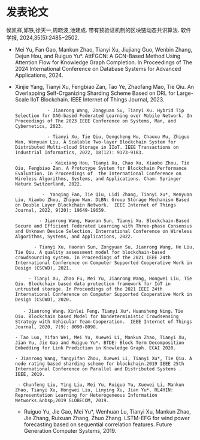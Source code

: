 
发表论文
======

  侯凯祥,邱铁,徐天一,周晓波,池建成. 带有预验证机制的区块链动态共识算法. 软件学报, 2024,35(5):2485−2502.
                  
 - Mei Yu, Fan Gao, Mankun Zhao, Tianyi Xu, Jiujiang Guo, Wenbin Zhang, Dejun Hou, and Ruiguo Yu*. AttFGCN: A GCN-Based Method Using
Attention Flow for Knowledge Graph Completion. In Proceedings of The 2024 International Conference on Database Systems for Advanced Applications, 2024.
                  
 - Xinjie Yang, Tianyi Xu, Fengbiao Zan, Tao Ye, Zhaofang Mao, Tie Qiu. An Overlapping Self-Organizing Sharding Scheme Based on DRL for Large-Scale IIoT Blockchain. IEEE Internet of Things Journal, 2023. 
                  
                   - Jianrong Wang, Zongyuan Su, Tianyi Xu. Hybrid Tip Selection for DAG-based Federated Learning over Mobile Network. In Proceedings of The 2023 IEEE Conference on Systems, Man, and Cybernetics, 2023. 
                  
                   - Tianyi Xu, Tie Qiu, Dengcheng Hu, Chaoxu Mu, Zhiguo Wan, Wenyuan Liu. A Scalable Two-layer Blockchain System for Distributed Multi-cloud Storage in IIoT. IEEE Transactions on Industrial Informatics, 2022, 18(12): 9173-9183.
                   
                    - Kaixiang Hou, Tianyi Xu, Chao Xu, Xiaobo Zhou, Tie Qiu, Fengbiao Zan. A Prototype System for Blockchain Performance Evaluation. In Proceedings of  the International Conference on Wireless Algorithms, Systems, and Applications. Cham: Springer Nature Switzerland, 2022. 
                 
                 -  Yanqing Fan, Tie Qiu, Lidi Zhang, Tianyi Xu*, Wenyuan Liu, Xiaobo Zhou, Zhiguo Wan. DLBN: Group Storage Mechanism Based on Double Layer Blockchain Network.  IEEE Internet of Things Journal, 2022, 9(20): 19649-19659.
               
                - Jianrong Wang, Haoran Sun, Tianyi Xu. Blockchain-Based Secure and Efficient Federated Learning with Three-phase Consensus and Unknown Device Selection. International Conference on Wireless Algorithms, Systems, and Applications, 2022. 
             
              - Tianyi Xu, Haoran Sun, Zongyuan Su, Jianrong Wang, He Liu, Tie Qiu. A quality assessment model for blockchain-based crowdsourcing system. In Proceedings of the 2021 IEEE 24th International Conference on Computer Supported Cooperative Work in Design (CSCWD), 2021.
           
            - Tianyi Xu, Zhao Fu, Mei Yu, Jianrong Wang, Hongwei Liu, Tie Qiu. Blockchain based data protection framework for IoT in untrusted storage. In Proceedings of the 2021 IEEE 24th International Conference on Computer Supported Cooperative Work in Design (CSCWD), 2020. 
         
          - Jianrong Wang，Xinlei Feng，Tianyi Xu*，Huansheng Ning，Tie Qiu. Blockchain based Model for Nondeterministic Crowdsensing Strategy with Vehicular Team-Cooperation.  IEEE Internet of Things Journal, 2020, 7(9): 8090-8098.
      
       - Tao Luo, Yifan Wei, Mei Yu, Xuewei Li, Mankun Zhao, Tianyi Xu, Jian Yu, Jie Gao and Ruiguo Yu*. BTDE: Block Term Decomposition Embedding for Link Prediction in Knowledge Graph. ECAI 2020. 
      
       - Jianrong Wang, Yangyifan Zhou, Xuewei Li, Tianyi Xu*, Tie Qiu. A node rating based sharding scheme for blockchain.2019 IEEE 25th International Conference on Parallel and Distributed Systems . IEEE, 2019. 
       
        - Chunfeng Liu, Ying Liu, Mei Yu, Ruiguo Yu, Xuewei Li, Mankun Zhao, Tianyi Xu, Hongwei Liu, Linying Xu, Jian Yu*. RL4HIN: Representation Learning for Heterogeneous Information Networks.&nbsp;2019 GLOBECOM, 2019. 
        
      - Ruiguo Yu, Jie Gao, Mei Yu*, Wenhuan Lu, Tianyi Xu, Mankun Zhao, Jie Zhang, Ruixuan Zhang, Zhuo Zhang. LSTM-EFG for wind power forecasting based on sequential correlation features. Future Generation Computer Systems, 2019. 
     
